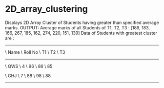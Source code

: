 # 2D_array_clustering
Displays 2D Array Cluster of Students having greater than specified average marks.
OUTPUT:
Average marks of all Students of T1, T2, T3 :  [189, 183, 166, 267, 185, 162, 274, 220, 151, 139]
Data of Students with greatest cluster are :
- - - - - - - - - - - - - - - - - - - - - -
\ Name  \ Roll No  \ T1     \ T2     \ T3 
- - - - - - - - - - - - - - - - - - - - - -



\  QWS  \  4    \  96   \  86   \  85   


\  GHJ  \  7    \  88   \  98   \  88   



- - - - - - - - - - - - - - - - - - - - - -

